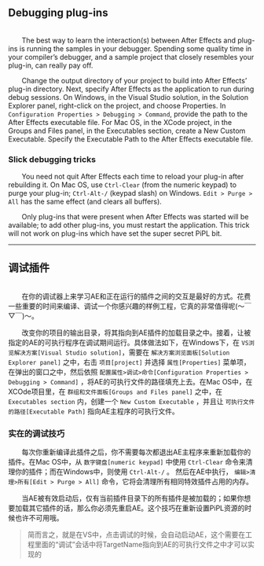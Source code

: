 ## Debugging plug-ins

<br>
&#160;&#160;&#160;&#160;&#160;&#160;
The best way to learn the interaction(s) between After Effects and plug-ins is running the samples in your debugger. Spending some quality time in your compiler’s debugger, and a sample project that closely resembles your plug-in, can really pay off.

&#160;&#160;&#160;&#160;&#160;&#160;
Change the output directory of your project to build into After Effects’ plug-in directory. Next, specify After Effects as the application to run during debug sessions. On Windows, in the Visual Studio solution, in the Solution Explorer panel, right-click on the project, and choose Properties. In `Configuration Properties > Debugging > Command`, provide the path to the After Effects executable file. For Mac OS, in the XCode project, in the Groups and Files panel, in the Executables section, create a New Custom Executable. Specify the Executable Path to the After Effects executable file.

### Slick debugging tricks

&#160;&#160;&#160;&#160;&#160;&#160;
You need not quit After Effects each time to reload your plug-in after rebuilding it. On Mac OS, use `Ctrl-Clear` (from the numeric keypad) to purge your plug-in; `Ctrl-Alt-/` (keypad slash) on Windows. `Edit > Purge > All` has the same effect (and clears all buffers).

&#160;&#160;&#160;&#160;&#160;&#160;
Only plug-ins that were present when After Effects was started will be available; to add other plug-ins, you must restart the application. This trick will not work on plug-ins which have set the super secret PiPL bit.

***
## 调试插件

<br>
&#160;&#160;&#160;&#160;&#160;&#160;
在你的调试器上来学习AE和正在运行的插件之间的交互是最好的方式。花费一些重要的时间来编译、调试一个你感兴趣的样例工程，它真的非常值得呢(～￣▽￣)～。

&#160;&#160;&#160;&#160;&#160;&#160;
改变你的项目的输出目录，将其指向到AE插件的加载目录之中。接着，让被指定的AE的可执行程序在调试期间运行。具体做法如下，在Windows下，在 `VS浏览解决方案[Visual Studio solution]`，需要在 `解决方案浏览面板[Solution Explorer panel]` 之中，右击 `项目[project]` 并选择 `属性[Properties]` 菜单项，在弹出的窗口之中，然后依照 `配置属性>调试>命令[Configuration Properties > Debugging > Command]` ，将AE的可执行文件的路径填充上去。在Mac OS中，在XCOde项目里，在 `群组和文件面板[Groups and Files panel]` 之中，在 `Executables section` 内，创建一个 `New Custom Executable` ，并且让 `可执行文件的路径[Executable Path]` 指向AE主程序的可执行文件。

### 实在的调试技巧

&#160;&#160;&#160;&#160;&#160;&#160;
每次你重新编译此插件之后，你不需要每次都退出AE主程序来重新加载你的插件。在Mac OS中，从 `数字键盘[numeric keypad]` 中使用 `Ctrl-Clear`
命令来清理你的插件；而在Windows中，则使用  `Ctrl-Alt-/` 。 然后在AE中执行， `编辑>清理>所有[Edit > Purge > All]` 命令，它将会清理所有相同特效插件占用的内存。

&#160;&#160;&#160;&#160;&#160;&#160;
当AE被有效启动后，仅有当前插件目录下的所有插件是被加载的；如果你想要加载其它插件的话，那么你必须先重启AE。这个技巧在重新设置PiPL资源的时候也许不可用哦。

>简而言之，就是在VS中，点击调试的时候，会自动启动AE，这个需要在工程里面的“调试”会话中将TargetName指向到AE的可执行文件之中才可以实现的

